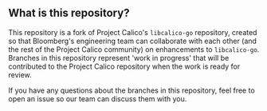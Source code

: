## What is this repository?

This repository is a fork of Project Calico's `libcalico-go` repository, created so that Bloomberg's
engineering team can collaborate with each other (and the rest of the Project Calico community)
on enhancements to `libcalico-go`. Branches in this repository represent 'work in progress' that
will be contributed to the Project Calico repository when the work is ready for review.

If you have any questions about the branches in this repository, feel free to open an issue
so our team can discuss them with you.
